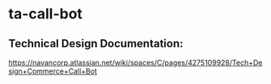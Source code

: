 # ta-call-bot
## Technical Design Documentation:
https://navancorp.atlassian.net/wiki/spaces/C/pages/4275109928/Tech+Design+Commerce+Call+Bot

